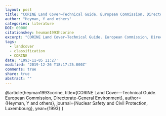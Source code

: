 ```yaml
---
layout: post
title: "CORINE Land Cover—Technical Guide. European Commission, Directorate-General Environment"
author: "Heyman, Y and others"
categories: literature
DOI: 00000
citationskey: heuman1993hcorine
excerpt: "CORINE Land Cover—Technical Guide. European Commission, Directorate-General Environment"
tags:
  - landcover
  - classification
  - CORINE
date: '1993-11-05 11:27'
modified: '2019-12-26 T18:17:25.000Z'
comments: true
share: true
abstract: ""
---
```


@article{heyman1993corine,
  title={CORINE Land Cover—Technical Guide. European Commission, Directorate-General Environment},
  author={Heyman, Y and others},
  journal={Nuclear Safety and Civil Protection, Luxembourg},
  year={1993}
}
